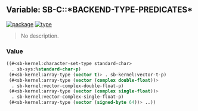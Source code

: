 ## Variable: SB-C::\*BACKEND-TYPE-PREDICATES\*
[![package](https://img.shields.io/badge/Package-SB--C-5f9ea0.svg?style=social&colorA=999999)](../) [![type](https://img.shields.io/badge/Type-Variable-5f9ea0.svg?style=social&colorA=999999)](../#variable) 

> No description.

### Value
```cl
((#<sb-kernel:character-set-type standard-char>
  . sb-sys:%standard-char-p)
 (#<sb-kernel:array-type (vector t)> . sb-kernel:vector-t-p)
 (#<sb-kernel:array-type (vector (complex double-float))>
  . sb-kernel:vector-complex-double-float-p)
 (#<sb-kernel:array-type (vector (complex single-float))>
  . sb-kernel:vector-complex-single-float-p)
 (#<sb-kernel:array-type (vector (signed-byte 64))> ..))
```
